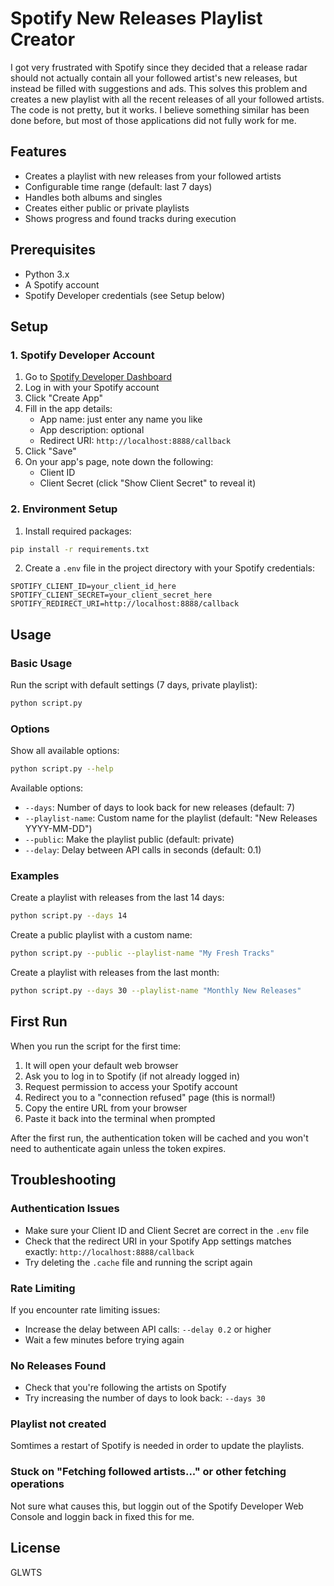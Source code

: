 # Spotify New Releases Playlist Creator
I got very frustrated with Spotify since they decided that a release radar should not actually contain all your followed artist's new releases, but instead be filled with suggestions and ads.
This solves this problem and creates a new playlist with all the recent releases of all your followed artists. The code is not pretty, but it works. I believe something similar has been done before, but most of those applications did not fully work for me. 

## Features
- Creates a playlist with new releases from your followed artists
- Configurable time range (default: last 7 days)
- Handles both albums and singles
- Creates either public or private playlists
- Shows progress and found tracks during execution

## Prerequisites
- Python 3.x
- A Spotify account
- Spotify Developer credentials (see Setup below)

## Setup

### 1. Spotify Developer Account

1. Go to [Spotify Developer Dashboard](https://developer.spotify.com/dashboard)
2. Log in with your Spotify account
3. Click "Create App"
4. Fill in the app details:
   - App name: just enter any name you like
   - App description: optional
   - Redirect URI: `http://localhost:8888/callback`
5. Click "Save"
6. On your app's page, note down the following:
   - Client ID
   - Client Secret (click "Show Client Secret" to reveal it)

### 2. Environment Setup
1. Install required packages:
```bash
pip install -r requirements.txt
```

2. Create a `.env` file in the project directory with your Spotify credentials:
```env
SPOTIFY_CLIENT_ID=your_client_id_here
SPOTIFY_CLIENT_SECRET=your_client_secret_here
SPOTIFY_REDIRECT_URI=http://localhost:8888/callback
```

## Usage

### Basic Usage

Run the script with default settings (7 days, private playlist):
```bash
python script.py
```

### Options

Show all available options:
```bash
python script.py --help
```

Available options:
- `--days`: Number of days to look back for new releases (default: 7)
- `--playlist-name`: Custom name for the playlist (default: "New Releases YYYY-MM-DD")
- `--public`: Make the playlist public (default: private)
- `--delay`: Delay between API calls in seconds (default: 0.1)

### Examples

Create a playlist with releases from the last 14 days:
```bash
python script.py --days 14
```

Create a public playlist with a custom name:
```bash
python script.py --public --playlist-name "My Fresh Tracks"
```

Create a playlist with releases from the last month:
```bash
python script.py --days 30 --playlist-name "Monthly New Releases"
```

## First Run

When you run the script for the first time:
1. It will open your default web browser
2. Ask you to log in to Spotify (if not already logged in)
3. Request permission to access your Spotify account
4. Redirect you to a "connection refused" page (this is normal!)
5. Copy the entire URL from your browser
6. Paste it back into the terminal when prompted

After the first run, the authentication token will be cached and you won't need to authenticate again unless the token expires.

## Troubleshooting

### Authentication Issues
- Make sure your Client ID and Client Secret are correct in the `.env` file
- Check that the redirect URI in your Spotify App settings matches exactly: `http://localhost:8888/callback`
- Try deleting the `.cache` file and running the script again

### Rate Limiting
If you encounter rate limiting issues:
- Increase the delay between API calls: `--delay 0.2` or higher
- Wait a few minutes before trying again

### No Releases Found
- Check that you're following the artists on Spotify
- Try increasing the number of days to look back: `--days 30`

### Playlist not created
Somtimes a restart of Spotify is needed in order to update the playlists. 

### Stuck on "Fetching followed artists..." or other fetching operations
Not sure what causes this, but loggin out of the Spotify Developer Web Console and loggin back in fixed this for me. 

## License
GLWTS
